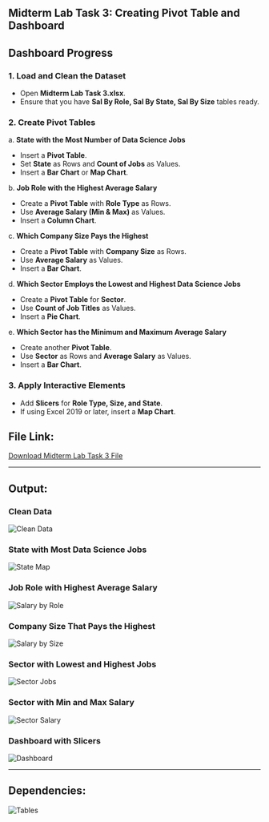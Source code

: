 ## Midterm Lab Task 3: Creating Pivot Table and Dashboard

## Dashboard Progress

### 1. Load and Clean the Dataset
- Open **Midterm Lab Task 3.xlsx**.
- Ensure that you have **Sal By Role, Sal By State, Sal By Size** tables ready.

### 2. Create Pivot Tables

a. **State with the Most Number of Data Science Jobs**
   - Insert a **Pivot Table**.
   - Set **State** as Rows and **Count of Jobs** as Values.
   - Insert a **Bar Chart** or **Map Chart**.

b. **Job Role with the Highest Average Salary**
   - Create a **Pivot Table** with **Role Type** as Rows.
   - Use **Average Salary (Min & Max)** as Values.
   - Insert a **Column Chart**.

c. **Which Company Size Pays the Highest**
   - Create a **Pivot Table** with **Company Size** as Rows.
   - Use **Average Salary** as Values.
   - Insert a **Bar Chart**.

d. **Which Sector Employs the Lowest and Highest Data Science Jobs**
   - Create a **Pivot Table** for **Sector**.
   - Use **Count of Job Titles** as Values.
   - Insert a **Pie Chart**.

e. **Which Sector has the Minimum and Maximum Average Salary**
   - Create another **Pivot Table**.
   - Use **Sector** as Rows and **Average Salary** as Values.
   - Insert a **Bar Chart**.

### 3. Apply Interactive Elements
- Add **Slicers** for **Role Type, Size, and State**.
- If using Excel 2019 or later, insert a **Map Chart**.

## **File Link:**
[Download Midterm Lab Task 3 File](https://github.com/IvanJamesjpg/EDM_PORTFOLIO/blob/main/Midterm%20Task%203/File/Midterm%20Lab%20Task%203.%20Creating%20PIVOT%20TABLE%20and%20DASHBOARD%20ivan.xlsx)


---

## **Output:**
### **Clean Data**
![Clean Data](clean.png)

### **State with Most Data Science Jobs**
![State Map](states.png)

### **Job Role with Highest Average Salary**
![Salary by Role](salbyrole.png)

### **Company Size That Pays the Highest**
![Salary by Size](salbyrolesize.png)

### **Sector with Lowest and Highest Jobs**
![Sector Jobs](sector_jobs.png)

### **Sector with Min and Max Salary**
![Sector Salary](sector_salary.png)

### **Dashboard with Slicers**
![Dashboard](dashboard.png)

---

## **Dependencies:**
![Tables](tables.png)

